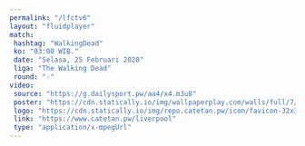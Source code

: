 ```yaml
---
permalink: "/lfctv6"
layout: "fluidplayer"
match:
 hashtag: "WalkingDead"
 ko: "03:00 WIB."
 date: "Selasa, 25 Februari 2020"
 liga: "The Walking Dead"
 round: "-"
video:
 source: "https://g.dailysport.pw/aa4/x4.m3u8"
 poster: "https://cdn.statically.io/img/wallpaperplay.com/walls/full/7/1/1/324254.jpg?w=720&quality=60&format=webp"
 logo: "https://cdn.statically.io/img/repo.catetan.pw/icon/favicon-32x32.png"
 link: "https://www.catetan.pw/liverpool"
 type: "application/x-mpegUrl"
---
```

